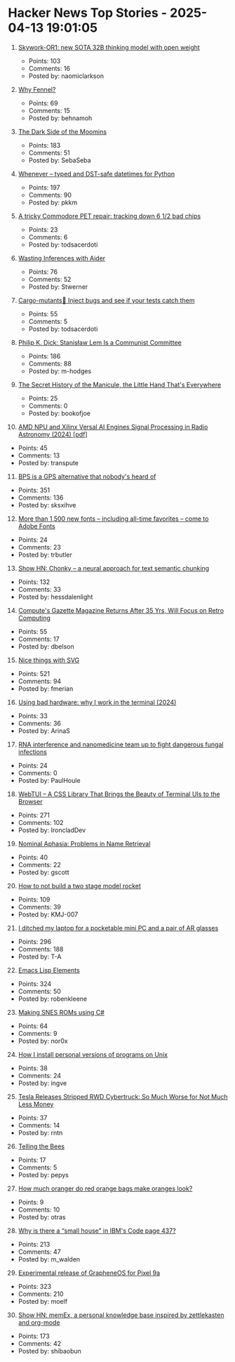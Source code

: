 # Hacker News Top Stories - 2025-04-13 19:01:05

1. [Skywork-OR1: new SOTA 32B thinking model with open weight](https://github.com/SkyworkAI/Skywork-OR1)
   - Points: 103
   - Comments: 16
   - Posted by: naomiclarkson

2. [Why Fennel?](https://fennel-lang.org/rationale)
   - Points: 69
   - Comments: 15
   - Posted by: behnamoh

3. [The Dark Side of the Moomins](https://www.newstatesman.com/culture/books/2025/04/dark-side-of-the-moomins-tove-jansson)
   - Points: 183
   - Comments: 51
   - Posted by: SebaSeba

4. [Whenever – typed and DST-safe datetimes for Python](https://github.com/ariebovenberg/whenever)
   - Points: 197
   - Comments: 90
   - Posted by: pkkm

5. [A tricky Commodore PET repair: tracking down 6 1/2 bad chips](http://www.righto.com/2025/04/commodore-pet-repair.html)
   - Points: 23
   - Comments: 6
   - Posted by: todsacerdoti

6. [Wasting Inferences with Aider](https://worksonmymachine.substack.com/p/wasting-inferences-with-aider)
   - Points: 76
   - Comments: 52
   - Posted by: Stwerner

7. [Cargo-mutants:zombie: Inject bugs and see if your tests catch them](https://github.com/sourcefrog/cargo-mutants)
   - Points: 55
   - Comments: 5
   - Posted by: todsacerdoti

8. [Philip K. Dick: Stanisław Lem Is a Communist Committee](https://culture.pl/en/article/philip-k-dick-stanislaw-lem-is-a-communist-committee)
   - Points: 186
   - Comments: 88
   - Posted by: m-hodges

9. [The Secret History of the Manicule, the Little Hand That's Everywhere](https://www.messynessychic.com/2025/03/07/the-secret-history-of-the-manicule-little-hand-thats-everywhere/)
   - Points: 25
   - Comments: 0
   - Posted by: bookofjoe

10. [AMD NPU and Xilinx Versal AI Engines Signal Processing in Radio Astronomy (2024) [pdf]](https://git.astron.nl/RD/acap/-/raw/main/Presentation_FPL24_Vincent_Sprave.pdf)
   - Points: 45
   - Comments: 13
   - Posted by: transpute

11. [BPS is a GPS alternative that nobody's heard of](https://www.jeffgeerling.com/blog/2025/bps-gps-alternative-nobodys-heard)
   - Points: 351
   - Comments: 136
   - Posted by: sksxihve

12. [More than 1,500 new fonts – including all-time favorites – come to Adobe Fonts](https://blog.adobe.com/en/publish/2025/04/08/more-than-1500-new-fonts-including-all-time-favorites-come-to-adobe-fonts)
   - Points: 24
   - Comments: 23
   - Posted by: trbutler

13. [Show HN: Chonky – a neural approach for text semantic chunking](https://github.com/mirth/chonky)
   - Points: 132
   - Comments: 33
   - Posted by: hessdalenlight

14. [Compute's Gazette Magazine Returns After 35 Yrs, Will Focus on Retro Computing](https://www.computesgazette.com/)
   - Points: 55
   - Comments: 17
   - Posted by: dbelson

15. [Nice things with SVG](https://fuma-nama.vercel.app/blog/svg-art)
   - Points: 521
   - Comments: 94
   - Posted by: fmerian

16. [Using bad hardware: why I work in the terminal (2024)](https://colean.cc/journal/2024/08sep.html)
   - Points: 33
   - Comments: 36
   - Posted by: ArinaS

17. [RNA interference and nanomedicine team up to fight dangerous fungal infections](https://phys.org/news/2025-03-rna-nanomedicine-dangerous-fungal-infections.html)
   - Points: 24
   - Comments: 0
   - Posted by: PaulHoule

18. [WebTUI – A CSS Library That Brings the Beauty of Terminal UIs to the Browser](https://webtui.ironclad.sh)
   - Points: 271
   - Comments: 102
   - Posted by: IroncladDev

19. [Nominal Aphasia: Problems in Name Retrieval](https://serendipstudio.org/exchange/darlene-forde/nominal-aphasia-problems-name-retrieval)
   - Points: 40
   - Comments: 22
   - Posted by: gscott

20. [How to not build a two stage model rocket](https://knowone08.gitbook.io/vgecrocketry)
   - Points: 109
   - Comments: 39
   - Posted by: KMJ-007

21. [I ditched my laptop for a pocketable mini PC and a pair of AR glasses](https://www.tomsguide.com/computing/i-ditched-my-laptop-for-a-pocketable-mini-pc-and-a-pair-of-ar-glasses-heres-what-happened)
   - Points: 296
   - Comments: 188
   - Posted by: T-A

22. [Emacs Lisp Elements](https://protesilaos.com/emacs/emacs-lisp-elements)
   - Points: 324
   - Comments: 50
   - Posted by: robenkleene

23. [Making SNES ROMs using C#](https://www.reddit.com/r/dotnet/s/fhm4TUNhlX)
   - Points: 64
   - Comments: 9
   - Posted by: nor0x

24. [How I install personal versions of programs on Unix](https://utcc.utoronto.ca/~cks/space/blog/sysadmin/MyPersonalProgramsSetup)
   - Points: 38
   - Comments: 24
   - Posted by: ingve

25. [Tesla Releases Stripped RWD Cybertruck: So Much Worse for Not Much Less Money](https://www.jalopnik.com/1832213/tesla-releases-cheaper-rwd-cybertruck/)
   - Points: 37
   - Comments: 14
   - Posted by: rntn

26. [Telling the Bees](https://emergencemagazine.org/essay/telling-the-bees/)
   - Points: 17
   - Comments: 5
   - Posted by: pepys

27. [How much oranger do red orange bags make oranges look?](https://alexanderell.is/posts/orange/)
   - Points: 9
   - Comments: 10
   - Posted by: otras

28. [Why is there a “small house” in IBM's Code page 437?](https://blog.glyphdrawing.club/why-is-there-a-small-house-in-ibm-s-code-page-437/)
   - Points: 213
   - Comments: 47
   - Posted by: m_walden

29. [Experimental release of GrapheneOS for Pixel 9a](https://grapheneos.social/@GrapheneOS/114327666433966529)
   - Points: 323
   - Comments: 210
   - Posted by: moelf

30. [Show HN: memEx, a personal knowledge base inspired by zettlekasten and org-mode](https://gitea.bubbletea.dev/shibao/memex)
   - Points: 173
   - Comments: 42
   - Posted by: shibaobun

